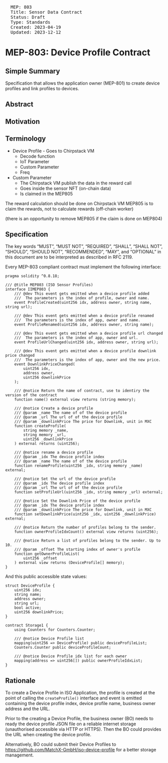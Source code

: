 <pre>
  MEP: 803
  Title: Sensor Data Contract
  Status: Draft
  Type: Standards
  Created: 2023-04-19
  Updated: 2023-12-12
</pre>


# MEP-803: Device Profile Contract

## Simple Summary

Specification that allows the application owner (MEP-801) to create device profiles and link profiles to devices.

## Abstract

## Motivation

## Terminology

- Device Profile - Goes to Chirpstack VM
  - Decode function
  - IoT Parameter
  - Custom Parameter
  - Freq
- Custom Parameter
  - The Chirpstack VM publish the data in the reward call
  - Goes inside the sensor NFT (on-chain data)
  - Is claimed in the MEP805

The reward calculation should be done on Chirpstack VM
MEP805 is to claim the rewards, not to calculate rewards (off-chain worker)

(there is an opportunity to remove MEP805 if the claim is done on MEP804)

## Specification

The key words “MUST”, “MUST NOT”, “REQUIRED”, “SHALL”, “SHALL NOT”, “SHOULD”, “SHOULD NOT”, “RECOMMENDED”, “MAY”, and “OPTIONAL” in this document are to be interpreted as described in RFC 2119.

Every MEP-803 compliant contract must implement the following interface:

```solidity=
pragma solidity ^0.8.18;

/// @title MEP803 (ISO Sensor Profiles)
interface IIMEP803 {
    /// @dev This event gets emitted when a device profile added
    ///  The parameters is the index of profile, owner and name.
    event ProfileCreated(uint256 idx, address owner, string name, string url);

    /// @dev This event gets emitted when a device profile renamed
    ///  The parameters is the index of app, owner and name.
    event ProfileRenamed(uint256 idx, address owner, string name);

    /// @dev This event gets emitted when a device profile url changed
    ///  The parameters is the index of app, owner and url.
    event ProfileUrlChanged(uint256 idx, address owner, string url);

    /// @dev This event gets emitted when a device profile downlink price changed
    ///  The parameters is the index of app, owner and the new price.
    event DownlinkPriceChanged(
        uint256 idx,
        address owner,
        uint256 downlinkPrice
    );

    /// @notice Return the name of contract, use to identiry the version of the contract
    function name() external view returns (string memory);

    /// @notice Create a device profile
    /// @param _name The name of of the device profile
    /// @param _url The url of of the device profile
    /// @param _downlinkPrice The price for Downlink, unit in MXC
    function createProfile(
        string memory _name,
        string memory _url,
        uint256 _downlinkPrice
    ) external returns (uint256);

    /// @notice rename a device profile
    /// @param _idx The device profile index
    /// @param _name The name of of the device profile
    function renameProfile(uint256 _idx, string memory _name) external;

    /// @notice Set the url of the device profile
    /// @param _idx The device profile index
    /// @param _url The url of of the device profile
    function setProfileUrl(uint256 _idx, string memory _url) external;

    /// @notice Set the Downlink Price of the device profile
    /// @param _idx The device profile index
    /// @param _downlinkPrice The price for Downlink, unit in MXC
    function setDownlinkPrice(uint256 _idx, uint256 _downlinkPrice) external;

    /// @notice Return the number of profiles belong to the sender.
    function ownerProfileIdxCount() external view returns (uint256);

    /// @notice Return a list of profiles belong to the sender. Up to 10.
    /// @param _offset The starting index of owner's profile
    function getOwnerProfileList(
        uint256 _offset
    ) external view returns (DeviceProfile[] memory);
}
```



And this public accessible state values:

```
struct DeviceProfile {
    uint256 idx;
    string name;
    address owner;
    string url;
    bool active;
    uint256 downlinkPrice;
}

contract Storage1 {
    using Counters for Counters.Counter;

    /// @notice Device Profile list
    mapping(uint256 => DeviceProfile) public deviceProfileList;
    Counters.Counter public deviceProfileCount;

    /// @notice Device Profile idx list for each owner
    mapping(address => uint256[]) public ownerProfileIdxList;
}
```



## Rationale

To create a Device Profile in ISO Application, the profile is created at the point of calling the `createProfile()` interface and event is emitted containing the device profile index, device profile name, business owner address and the URL.

Prior to the creating a Device Profile, the business owner (BO) needs to ready the device profile JSON file on a reliable internet storage (unauthorised accessible via HTTP or HTTPS). Then the BO could provides the URL when creating the device profile.

Alternatively, BO could submit their Device Profiles to https://github.com/MatchX-GmbH/iso-device-profile for a better storage management.
